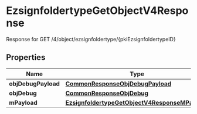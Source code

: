 

# EzsignfoldertypeGetObjectV4Response

Response for GET /4/object/ezsignfoldertype/{pkiEzsignfoldertypeID}

## Properties

| Name | Type | Description | Notes |
|------------ | ------------- | ------------- | -------------|
|**objDebugPayload** | [**CommonResponseObjDebugPayload**](CommonResponseObjDebugPayload.md) |  |  |
|**objDebug** | [**CommonResponseObjDebug**](CommonResponseObjDebug.md) |  |  [optional] |
|**mPayload** | [**EzsignfoldertypeGetObjectV4ResponseMPayload**](EzsignfoldertypeGetObjectV4ResponseMPayload.md) |  |  |



